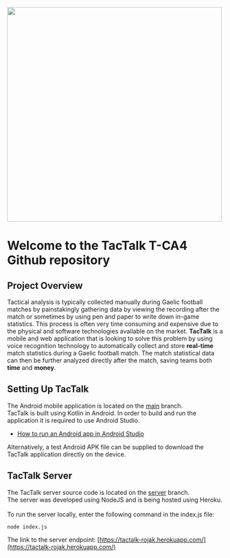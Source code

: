 <img src="https://user-images.githubusercontent.com/47331914/107634443-6bbb5a00-6c61-11eb-9848-96de9bc3ea0f.PNG" width=500>

# Welcome to the TacTalk T-CA4 Github repository

## Project Overview
Tactical analysis is typically collected manually during Gaelic football matches by painstakingly gathering data by viewing the recording after the match or sometimes by using pen and paper to write down in-game statistics. This process is often very time consuming and expensive due to the physical and software technologies available on the market.
**TacTalk** is a mobile and web application that is looking to solve this problem by using voice recognition technology to automatically collect and store **real-time** match statistics during a Gaelic football match. The match statistical data can then be further analyzed directly after the match, saving teams both **time** and **money**.

## Setting Up TacTalk
The Android mobile application is located on the [main](https://github.com/francisquinn/TacTalk/tree/main) branch. <br />
TacTalk is built using Kotlin in Android. In order to build and run the application it is required to use Android Studio. <br />
* [How to run an Android app in Android Studio](https://developer.android.com/training/basics/firstapp/running-app)

Alternatively, a test Android APK file can be supplied to download the TacTalk application directly on the device.  

## TacTalk Server
The TacTalk server source code is located on the [server](https://github.com/francisquinn/TacTalk/tree/server) branch. <br />
The server was developed using NodeJS and is being hosted using Heroku. <br />
<br />
To run the server locally, enter the following command in the index.js file:

```
node index.js
```

The link to the server endpoint: [https://tactalk-rojak.herokuapp.com/](https://tactalk-rojak.herokuapp.com/)
